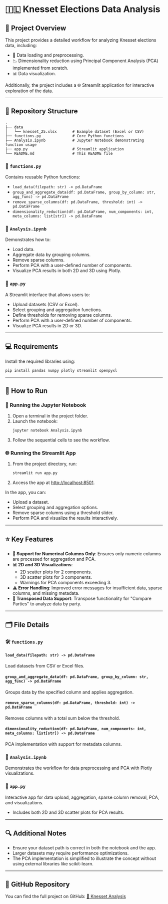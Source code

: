 # 🇮🇱 Knesset Elections Data Analysis

## 📝 Project Overview

This project provides a detailed workflow for analyzing Knesset elections data, including:
- 📂 Data loading and preprocessing.
- 📉 Dimensionality reduction using Principal Component Analysis (PCA) implemented from scratch.
- 📊 Data visualization.

Additionally, the project includes a 🌐 Streamlit application for interactive exploration of the data.

---

## 📁 Repository Structure

```
.
├── data
│   └── knesset_25.xlsx       # Example dataset (Excel or CSV)
├── functions.py              # Core Python functions
├── Analysis.ipynb            # Jupyter Notebook demonstrating function usage
├── app.py                    # Streamlit application
└── README.md                 # This README file
```

### 📜 `functions.py`
Contains reusable Python functions:
- `load_data(filepath: str) -> pd.DataFrame`
- `group_and_aggregate_data(df: pd.DataFrame, group_by_column: str, agg_func) -> pd.DataFrame`
- `remove_sparse_columns(df: pd.DataFrame, threshold: int) -> pd.DataFrame`
- `dimensionality_reduction(df: pd.DataFrame, num_components: int, meta_columns: list[str]) -> pd.DataFrame`

### 📔 `Analysis.ipynb`
Demonstrates how to:
- Load data.
- Aggregate data by grouping columns.
- Remove sparse columns.
- Perform PCA with a user-defined number of components.
- Visualize PCA results in both 2D and 3D using Plotly.

### 🌟 `app.py`
A Streamlit interface that allows users to:
- Upload datasets (CSV or Excel).
- Select grouping and aggregation functions.
- Define thresholds for removing sparse columns.
- Perform PCA with a user-defined number of components.
- Visualize PCA results in 2D or 3D.

---

## 💻 Requirements

Install the required libraries using:
```bash
pip install pandas numpy plotly streamlit openpyxl
```

---

## 🚀 How to Run

### 🧪 Running the Jupyter Notebook
1. Open a terminal in the project folder.
2. Launch the notebook:
   ```bash
   jupyter notebook Analysis.ipynb
   ```
3. Follow the sequential cells to see the workflow.

### 🌐 Running the Streamlit App
1. From the project directory, run:
   ```bash
   streamlit run app.py
   ```
2. Access the app at [http://localhost:8501](http://localhost:8501).

In the app, you can:
- Upload a dataset.
- Select grouping and aggregation options.
- Remove sparse columns using a threshold slider.
- Perform PCA and visualize the results interactively.

---

## ⭐ Key Features

- **🧮 Support for Numerical Columns Only**: Ensures only numeric columns are processed for aggregation and PCA.
- **📊 2D and 3D Visualizations**:
  - 2D scatter plots for 2 components.
  - 3D scatter plots for 3 components.
  - Warnings for PCA components exceeding 3.
- **⚠️ Error Handling**: Improved error messages for insufficient data, sparse columns, and missing metadata.
- **🔄 Transposed Data Support**: Transpose functionality for "Compare Parties" to analyze data by party.

---

## 🗂️ File Details

### 🛠️ `functions.py`

#### `load_data(filepath: str) -> pd.DataFrame`
Load datasets from CSV or Excel files.

#### `group_and_aggregate_data(df: pd.DataFrame, group_by_column: str, agg_func) -> pd.DataFrame`
Groups data by the specified column and applies aggregation.

#### `remove_sparse_columns(df: pd.DataFrame, threshold: int) -> pd.DataFrame`
Removes columns with a total sum below the threshold.

#### `dimensionality_reduction(df: pd.DataFrame, num_components: int, meta_columns: list[str]) -> pd.DataFrame`
PCA implementation with support for metadata columns.

### 📓 `Analysis.ipynb`
Demonstrates the workflow for data preprocessing and PCA with Plotly visualizations.

### 🌟 `app.py`
Interactive app for data upload, aggregation, sparse column removal, PCA, and visualizations.
- Includes both 2D and 3D scatter plots for PCA results.

---

## 🔍 Additional Notes

- Ensure your dataset path is correct in both the notebook and the app.
- Larger datasets may require performance optimizations.
- The PCA implementation is simplified to illustrate the concept without using external libraries like scikit-learn.

---

## 📎 GitHub Repository

You can find the full project on GitHub:
[🔗 Knesset Analysis](https://github.com/Mohasalyan/knesetAnalysis.git)
